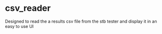 # csv_reader
Designed to read the a results csv file from the stb tester and display it in an easy to use UI
